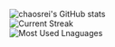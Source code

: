 ![chaosrei's GitHub stats](https://github-readme-stats.vercel.app/api?username=chaosrei&theme=dracula&hide_border=false&include_all_commits=true&count_private=false)<br/>
![Current Streak](https://github-readme-streak-stats.herokuapp.com/?user=chaosrei&theme=dracula&hide_border=false)<br/>
![Most Used Lnaguages](https://github-readme-stats.vercel.app/api/top-langs/?username=chaosrei&theme=dracula&hide_border=false&include_all_commits=true&count_private=false&layout=compact)

